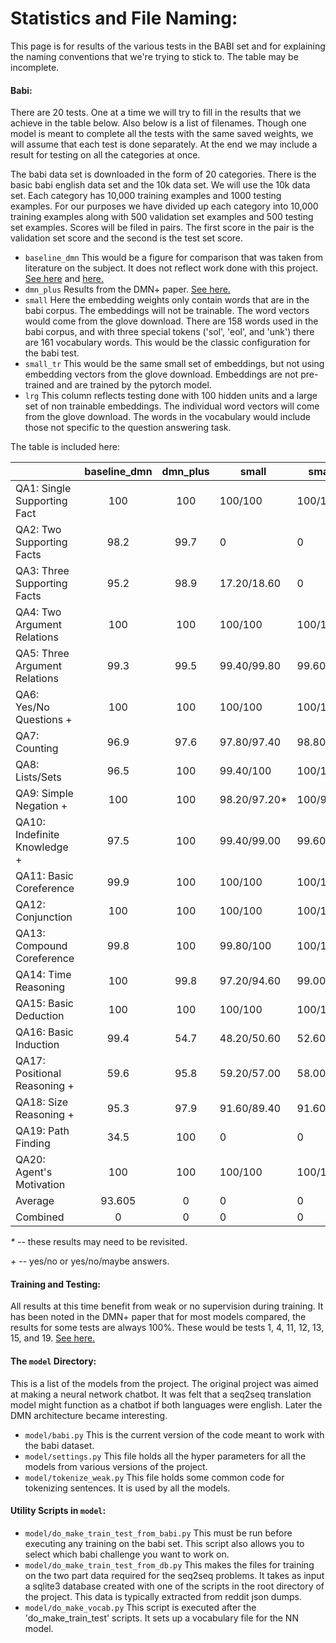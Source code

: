 # Statistics and File Naming:

This page is for results of the various tests in the BABI set and for explaining the naming conventions that we're trying to stick to. The  table may be incomplete.

#### Babi:
There are 20 tests. One at a time we will try to fill in the results that we achieve in the table below. Also below is a list of filenames. Though one model is meant to complete all the tests with the same saved weights, we will assume that each test is done separately. At the end we may include a result for testing on all the categories at once.

The babi data set is downloaded in the form of 20 categories. There is the basic babi english data set and the 10k data set. We will use the 10k data set. Each category has 10,000 training examples and 1000 testing examples. For our purposes we have divided up each category into 10,000 training examples along with 500 validation set examples and 500 testing set examples. Scores will be filed in pairs. The first score in the pair is the validation set score and the second is the test set score.

* `baseline_dmn` This would be a figure for comparison that was taken from literature on the subject. It does not reflect work done with this project. [See here](https://arxiv.org/pdf/1506.07285.pdf) and [here.](https://yerevann.github.io/2016/02/05/implementing-dynamic-memory-networks/#initial-experiments)
* `dmn_plus` Results from the DMN+ paper. [See here.](https://arxiv.org/abs/1603.01417)
* `small` Here the embedding weights only contain words that are in the babi corpus. The embeddings will not be trainable. The word vectors would come from the glove download. There are 158 words used in the babi corpus, and with three special tokens ('sol', 'eol', and 'unk') there are 161 vocabulary words. This would be the classic configuration for the babi test.
* `small_tr` This would be the same small set of embeddings, but not using embedding vectors from the glove download. Embeddings are not pre-trained and are trained by the pytorch model.
* `lrg` This column reflects testing done with 100 hidden units and a large set of non trainable embeddings. The individual word vectors will come from the glove download. The words in the vocabulary would include those not specific to the question answering task.

The table is included here:

 |   | baseline_dmn | dmn_plus | small | small_tr | lrg |
|-|:-:|:-:|-|-|-|
 | QA1: Single Supporting Fact | 100 | 100 | 100/100 | 100/100 | 100/100 |
 | QA2: Two Supporting Facts | 98.2 | 99.7 | 0 | 0 | 0 |
 | QA3: Three Supporting Facts | 95.2 | 98.9 | 17.20/18.60 | 0 | 0 |
 | QA4: Two Argument Relations | 100 | 100 | 100/100 | 100/100 | 0 |
 | QA5: Three Argument Relations | 99.3 | 99.5 | 99.40/99.80 | 99.60/99.80 | 0 |
 | QA6: Yes/No Questions + | 100 | 100 | 100/100 | 100/100 | 0 |
 | QA7: Counting | 96.9 | 97.6 | 97.80/97.40 | 98.80/98.60 | 0 |
 | QA8: Lists/Sets | 96.5 | 100 | 99.40/100 | 100/100 | 0 |
 | QA9: Simple Negation + | 100 | 100 | 98.20/97.20* | 100/99.40 | 0 |
 | QA10: Indefinite Knowledge + | 97.5 | 100 | 99.40/99.00 | 99.60/100 | 0 |
 | QA11: Basic Coreference | 99.9 | 100 | 100/100 | 100/100 | 0 |
 | QA12: Conjunction | 100 | 100 | 100/100 | 100/100 | 0 |
 | QA13: Compound Coreference | 99.8 | 100 | 99.80/100 | 100/100 | 0 |
 | QA14: Time Reasoning | 100 | 99.8 | 97.20/94.60 | 99.00/99.20 | 0 |
 | QA15: Basic Deduction | 100 | 100 | 100/100 | 100/100 | 0 |
 | QA16: Basic Induction | 99.4 | 54.7 | 48.20/50.60 | 52.60/58.40 | 0 |
 | QA17: Positional Reasoning + | 59.6 | 95.8 | 59.20/57.00 | 58.00/59.40 | 0 |
 | QA18: Size Reasoning + | 95.3 | 97.9 | 91.60/89.40 | 91.60/89.40 | 0 |
 | QA19: Path Finding | 34.5 | 100 | 0 | 0 | 0|
 | QA20: Agent's Motivation | 100 | 100 | 100/100 | 100/100 | 0 |
 | Average | 93.605 | 0 | 0 | 0 | 0 |
 | Combined | 0 | 0 | 0 | 0 | 0 |

_*_ -- these results may need to be revisited.

_+_ -- yes/no or yes/no/maybe answers.

#### Training and Testing:
All results at this time benefit from weak or no supervision during training. It has been noted in the DMN+ paper that for most models compared, the results for some tests are always 100%. These would be tests 1, 4, 11, 12, 13, 15, and 19.  [See here.](https://arxiv.org/abs/1603.01417)

#### The `model` Directory:

This is a list of the models from the project.
The original project was aimed at making a neural network chatbot.
It was felt that a seq2seq translation model might function as a chatbot if both languages were english.
Later the DMN architecture became interesting.
* `model/babi.py` This is the current version of the code meant to work with the babi dataset.
* `model/settings.py` This file holds all the hyper parameters for all the models from various versions of the project.
* `model/tokenize_weak.py` This file holds some common code for tokenizing sentences. It is used by all the models.

#### Utility Scripts in `model`:
* `model/do_make_train_test_from_babi.py` This must be run before executing any training on the babi set. This script also allows you to select which babi challenge you want to work on.
* `model/do_make_train_test_from_db.py` This makes the files for training on the two part data required for the seq2seq problems. It takes as input a sqlite3 database created with one of the scripts in the root directory of the project. This data is typically extracted from reddit json dumps.
* `model/do_make_vocab.py` This script is executed after the 'do_make_train_test' scripts. It sets up a vocabulary file for the NN model.